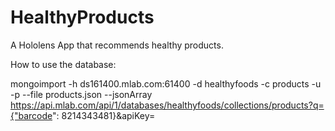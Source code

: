 # HealthyProducts
A Hololens App that recommends healthy products.

How to use the database:

mongoimport -h ds161400.mlab.com:61400 -d healthyfoods -c products -u <user> -p <password> --file products.json --jsonArray
https://api.mlab.com/api/1/databases/healthyfoods/collections/products?q={"barcode": 8214343481}&apiKey=

